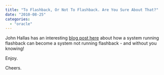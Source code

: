 ```yaml
---
title: "To Flashback, Or Not To Flashback. Are You Sure About That?"
date: "2010-08-25"
categories: 
  - "oracle"
---
```


John Hallas has an interesting [blog post here](http://jhdba.wordpress.com/2010/01/06/flashback-disabled-automatically-a-minor-rant/ "Flashback on? - do you think so?") about how a system running flashback can become a system not running flashback - and without you knowing!

Enjoy.

Cheers.
